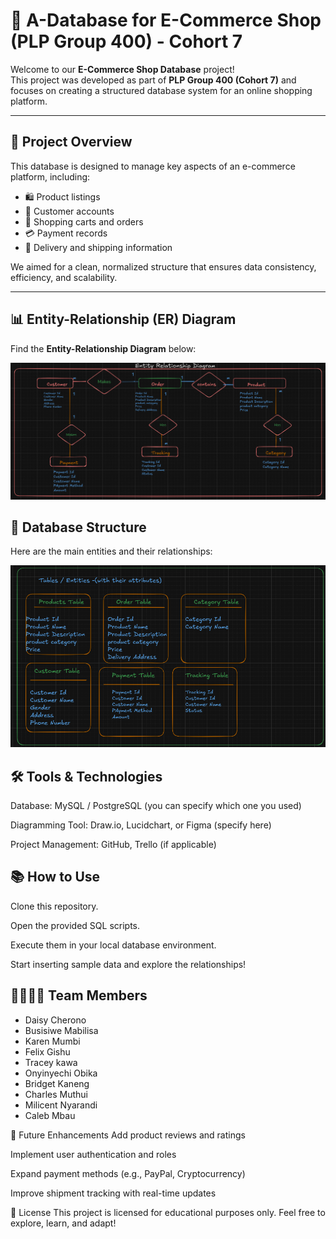 # 🏪 A-Database for E-Commerce Shop (PLP Group 400) - Cohort 7

Welcome to our **E-Commerce Shop Database** project!  
This project was developed as part of **PLP Group 400 (Cohort 7)** and focuses on creating a structured database system for an online shopping platform.

---

## 🧠 Project Overview

This database is designed to manage key aspects of an e-commerce platform, including:
- 🛍️ Product listings
- 👥 Customer accounts
- 🛒 Shopping carts and orders
- 💳 Payment records
- 🚚 Delivery and shipping information

We aimed for a clean, normalized structure that ensures data consistency, efficiency, and scalability.

---

## 📊 Entity-Relationship (ER) Diagram

Find the **Entity-Relationship Diagram** below:


<p align="center">
  <img src="./ERD.PNG" alt="ER Diagram" width="auto">
</p>

## 📂 Database Structure
Here are the main entities and their relationships:

<div>
<img src ="./Tables.PNG" alt="Tables image" > 
</div>

## 🛠️ Tools & Technologies
Database: MySQL / PostgreSQL (you can specify which one you used)

Diagramming Tool: Draw.io, Lucidchart, or Figma (specify here)

Project Management: GitHub, Trello (if applicable)

## 📚 How to Use
Clone this repository.

Open the provided SQL scripts.

Execute them in your local database environment.

Start inserting sample data and explore the relationships!

## 👨‍👩‍👧‍👦 Team Members
<ul style ={{
  display:flex,
  flex-direction:column.
  gap:2rem,
}}>
<li>Daisy Cherono</li>
<li>Busisiwe Mabilisa</li>
<li>Karen Mumbi</li>
<li>Felix Gishu</li>
<li>Tracey kawa</li>
<li>Onyinyechi Obika</li>
<li>Bridget Kaneng</li>
<li>Charles Muthui</li>
<li>Milicent Nyarandi</li>
<li>Caleb Mbau</li>
</ul>
🚀 Future Enhancements
Add product reviews and ratings

Implement user authentication and roles

Expand payment methods (e.g., PayPal, Cryptocurrency)

Improve shipment tracking with real-time updates

📜 License
This project is licensed for educational purposes only.
Feel free to explore, learn, and adapt!
